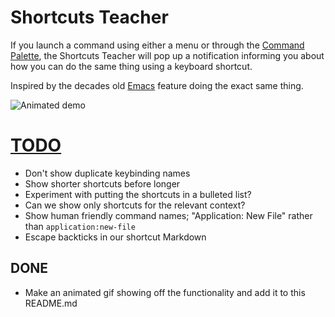 # Shortcuts Teacher

If you launch a command using either a menu or through the [Command
Palette](https://atom.io/packages/command-palette), the Shortcuts Teacher will
pop up a notification informing you about how you can do the same thing using a
keyboard shortcut.

Inspired by the decades old [Emacs](https://www.gnu.org/software/emacs/)
feature doing the exact same thing.

![Animated demo](https://github.com/walles/atom-shortcuts-teacher/raw/master/demo.gif)

# [TODO](https://github.com/walles/atom-shortcuts-teacher)
* Don't show duplicate keybinding names
* Show shorter shortcuts before longer
* Experiment with putting the shortcuts in a bulleted list?
* Can we show only shortcuts for the relevant context?
* Show human friendly command names; "Application: New File" rather than
  `application:new-file`
* Escape backticks in our shortcut Markdown

## DONE
* Make an animated gif showing off the functionality and add it to this
  README.md
